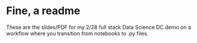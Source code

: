 # Fine, a readme

These are the slides/PDF for my 2/28 full stack Data Science DC demo on a workflow where you transition from notebooks to .py files. 